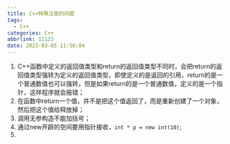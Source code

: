 ```yaml
---
title: C++特殊注意的问题
tags:
  - C++
categories: C++
abbrlink: 11123
date: 2023-03-05 11:56:04
---
```


1. C++函数中定义的返回值类型和return的返回值类型不同时，会把return的返回值类型强转为定义的返回值类型，即使定义的是返回的引用，return的是一个普通数值也可以强转，但是如果return的是一个普通数值，定义的是一个指针，这样程序就会报错；
1. 在函数中return一个值，并不是把这个值返回了，而是重新创建了一个对象，然后把这个值给释放掉；
1. 调用无参构造不能加括号；
1. 通过new开辟的空间要用指针接收，`int * p = new int(10)`;
1. 
